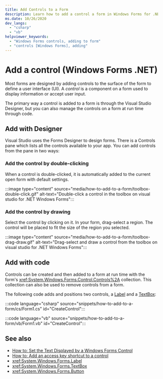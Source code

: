 ```yaml
---
title: Add Controls to a Form
description: Learn how to add a control a form in Windows Forms for .NET
ms.date: 10/26/2020
dev_langs:
  - "csharp"
  - "vb"
helpviewer_keywords:
  - "Windows Forms controls, adding to form"
  - "controls [Windows Forms], adding"
---
```


# Add a control (Windows Forms .NET)

Most forms are designed by adding controls to the surface of the form to define a user interface (UI). A *control* is a component on a form used to display information or accept user input.<!-- TODO For more information about controls, see [Forms overview](..\forms\overview.md). -->

The primary way a control is added to a form is through the Visual Studio Designer, but you can also manage the controls on a form at run time through code.

## Add with Designer

Visual Studio uses the Forms Designer to design forms. There is a Controls pane which lists all the controls available to your app. You can add controls from the pane in two ways:

### Add the control by double-clicking

When a control is double-clicked, it is automatically added to the current open form with default settings.

:::image type="content" source="media/how-to-add-to-a-form/toolbox-double-click.gif" alt-text="Double-click a control in the toolbox on visual studio for .NET Windows Forms":::

### Add the control by drawing

Select the control by clicking on it. In your form, drag-select a region. The control will be placed to fit the size of the region you selected.

:::image type="content" source="media/how-to-add-to-a-form/toolbox-drag-draw.gif" alt-text="Drag-select and draw a control from the toolbox on visual studio for .NET Windows Forms":::

## Add with code

Controls can be created and then added to a form at run time with the form's <xref:System.Windows.Forms.Control.Controls%2A> collection. This collection can also be used to remove controls from a form.

The following code adds and positions two controls, a [Label](xref:System.Windows.Forms.Label) and a [TextBox](xref:System.Windows.Forms.TextBox):

:::code language="csharp" source="snippets/how-to-add-to-a-form/cs/Form1.cs" id="CreateControl":::

:::code language="vb" source="snippets/how-to-add-to-a-form/vb/Form1.vb" id="CreateControl":::

## See also

- [How to: Set the Text Displayed by a Windows Forms Control](how-to-set-the-display-text.md)
- [How to: Add an access key shortcut to a control](how-to-create-access-keys.md)
- <xref:System.Windows.Forms.Label>
- <xref:System.Windows.Forms.TextBox>
- <xref:System.Windows.Forms.Button>
